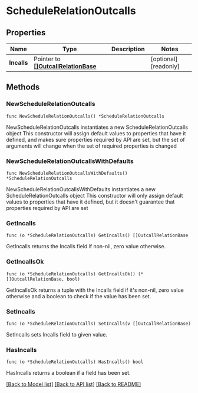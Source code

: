 # ScheduleRelationOutcalls

## Properties

Name | Type | Description | Notes
------------ | ------------- | ------------- | -------------
**Incalls** | Pointer to [**[]OutcallRelationBase**](OutcallRelationBase.md) |  | [optional] [readonly]

## Methods

### NewScheduleRelationOutcalls

`func NewScheduleRelationOutcalls() *ScheduleRelationOutcalls`

NewScheduleRelationOutcalls instantiates a new ScheduleRelationOutcalls object
This constructor will assign default values to properties that have it defined,
and makes sure properties required by API are set, but the set of arguments
will change when the set of required properties is changed

### NewScheduleRelationOutcallsWithDefaults

`func NewScheduleRelationOutcallsWithDefaults() *ScheduleRelationOutcalls`

NewScheduleRelationOutcallsWithDefaults instantiates a new ScheduleRelationOutcalls object
This constructor will only assign default values to properties that have it defined,
but it doesn't guarantee that properties required by API are set

### GetIncalls

`func (o *ScheduleRelationOutcalls) GetIncalls() []OutcallRelationBase`

GetIncalls returns the Incalls field if non-nil, zero value otherwise.

### GetIncallsOk

`func (o *ScheduleRelationOutcalls) GetIncallsOk() (*[]OutcallRelationBase, bool)`

GetIncallsOk returns a tuple with the Incalls field if it's non-nil, zero value otherwise
and a boolean to check if the value has been set.

### SetIncalls

`func (o *ScheduleRelationOutcalls) SetIncalls(v []OutcallRelationBase)`

SetIncalls sets Incalls field to given value.

### HasIncalls

`func (o *ScheduleRelationOutcalls) HasIncalls() bool`

HasIncalls returns a boolean if a field has been set.

[[Back to Model list]](../README.md#documentation-for-models) [[Back to API list]](../README.md#documentation-for-api-endpoints) [[Back to README]](../README.md)
